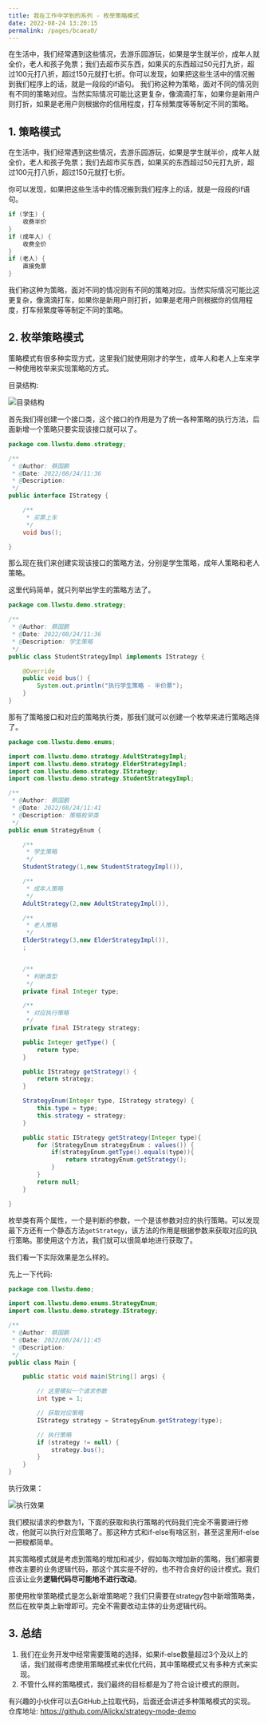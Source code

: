 ```yaml
---
title: 我在工作中学到的系列 - 枚举策略模式
date: 2022-08-24 13:20:15
permalink: /pages/bcaea0/
---
```



在生活中，我们经常遇到这些情况，去游乐园游玩，如果是学生就半价，成年人就全价，老人和孩子免票；我们去超市买东西，如果买的东西超过50元打九折，超过100元打八折，超过150元就打七折。你可以发现，如果把这些生活中的情况搬到我们程序上的话，就是一段段的if语句。
我们称这种为策略，面对不同的情况则有不同的策略对应。当然实际情况可能比这更复杂，像滴滴打车，如果你是新用户则打折，如果是老用户则根据你的信用程度，打车频繁度等等制定不同的策略。

<!-- more -->

## 1. 策略模式

在生活中，我们经常遇到这些情况，去游乐园游玩，如果是学生就半价，成年人就全价，老人和孩子免票；我们去超市买东西，如果买的东西超过50元打九折，超过100元打八折，超过150元就打七折。

你可以发现，如果把这些生活中的情况搬到我们程序上的话，就是一段段的if语句。

``` java
if (学生) {
    收费半价
}
if (成年人) {
    收费全价
}
if (老人) {
    直接免票
}
```

我们称这种为策略，面对不同的情况则有不同的策略对应。当然实际情况可能比这更复杂，像滴滴打车，如果你是新用户则打折，如果是老用户则根据你的信用程度，打车频繁度等等制定不同的策略。

## 2. 枚举策略模式

策略模式有很多种实现方式，这里我们就使用刚才的学生，成年人和老人上车来学一种使用枚举来实现策略的方式。

目录结构:

![目录结构](https://img.llwstu.com/img/202208241152945.png)

首先我们得创建一个接口类，这个接口的作用是为了统一各种策略的执行方法，后面新增一个策略只要实现该接口就可以了。

```java
package com.llwstu.demo.strategy;

/**
 * @Author: 蔡国鹏
 * @Date: 2022/08/24/11:36
 * @Description:
 */
public interface IStrategy {

    /**
     * 买票上车
     */
    void bus();

}
```

那么现在我们来创建实现该接口的策略方法，分别是学生策略，成年人策略和老人策略。

这里代码简单，就只列举出学生的策略方法了。

```java
package com.llwstu.demo.strategy;

/**
 * @Author: 蔡国鹏
 * @Date: 2022/08/24/11:36
 * @Description: 学生策略
 */
public class StudentStrategyImpl implements IStrategy {

    @Override
    public void bus() {
        System.out.println("执行学生策略 - 半价票");
    }
}
```

那有了策略接口和对应的策略执行类，那我们就可以创建一个枚举来进行策略选择了。

```java
package com.llwstu.demo.enums;

import com.llwstu.demo.strategy.AdultStrategyImpl;
import com.llwstu.demo.strategy.ElderStrategyImpl;
import com.llwstu.demo.strategy.IStrategy;
import com.llwstu.demo.strategy.StudentStrategyImpl;

/**
 * @Author: 蔡国鹏
 * @Date: 2022/08/24/11:41
 * @Description: 策略枚举类
 */
public enum StrategyEnum {

    /**
     * 学生策略
     */
    StudentStrategy(1,new StudentStrategyImpl()),

    /**
     * 成年人策略
     */
    AdultStrategy(2,new AdultStrategyImpl()),

    /**
     * 老人策略
     */
    ElderStrategy(3,new ElderStrategyImpl()),
    ;


    /**
     * 判断类型
     */
    private final Integer type;

    /**
     * 对应执行策略
     */
    private final IStrategy strategy;

    public Integer getType() {
        return type;
    }

    public IStrategy getStrategy() {
        return strategy;
    }

    StrategyEnum(Integer type, IStrategy strategy) {
        this.type = type;
        this.strategy = strategy;
    }

    public static IStrategy getStrategy(Integer type){
        for (StrategyEnum strategyEnum : values()) {
            if(strategyEnum.getType().equals(type)){
                return strategyEnum.getStrategy();
            }
        }
        return null;
    }

}
```

枚举类有两个属性，一个是判断的参数，一个是该参数对应的执行策略。可以发现最下方还有一个静态方法`getStrategy`，该方法的作用是根据参数来获取对应的执行策略。那使用这个方法，我们就可以很简单地进行获取了。

我们看一下实际效果是怎么样的。

先上一下代码:

```java
package com.llwstu.demo;

import com.llwstu.demo.enums.StrategyEnum;
import com.llwstu.demo.strategy.IStrategy;

/**
 * @Author: 蔡国鹏
 * @Date: 2022/08/24/11:45
 * @Description:
 */
public class Main {

    public static void main(String[] args) {

        // 这里模拟一个请求参数
        int type = 1;

        // 获取对应策略
        IStrategy strategy = StrategyEnum.getStrategy(type);

        // 执行策略
        if (strategy != null) {
            strategy.bus();
        }
    }
}
```



执行效果：

![执行效果](https://img.llwstu.com/img/202208241201857.png)



我们模拟请求的参数为1，下面的获取和执行策略的代码我们完全不需要进行修改，他就可以执行对应策略了。那这种方式和if-else有啥区别，甚至这里用if-else一把梭都简单。

其实策略模式就是考虑到策略的增加和减少，假如每次增加新的策略，我们都需要修改主要的业务逻辑代码，那这个其实是不好的，也不符合良好的设计模式。我们应该让业务**逻辑代码尽可能地不进行改动**。

那使用枚举策略模式是怎么新增策略呢？我们只需要在strategy包中新增策略类，然后在枚举类上新增即可。完全不需要改动主体的业务逻辑代码。



## 3. 总结

1. 我们在业务开发中经常需要策略的选择，如果if-else数量超过3个及以上的话，我们就得考虑使用策略模式来优化代码，其中策略模式又有多种方式来实现。
2. 不管什么样的策略模式，我们最终的目标都是为了符合设计模式的原则。



有兴趣的小伙伴可以去GitHub上拉取代码，后面还会讲述多种策略模式的实现。
仓库地址: https://github.com/Alickx/strategy-mode-demo

